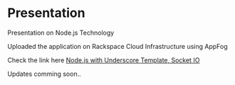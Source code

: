 Presentation
============

Presentation on Node.js Technology
 
Uploaded the application on Rackspace Cloud Infrastructure using AppFog 

Check the link here <a href="http://presentation.rs.af.cm">Node.js with Underscore Template, Socket IO</a>

Updates comming soon..
